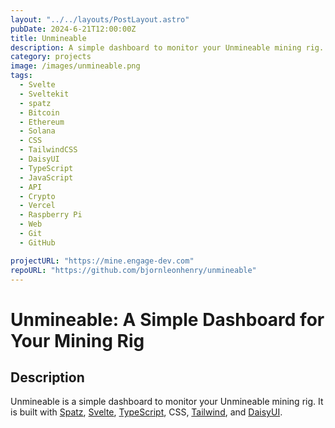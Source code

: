 ```yaml
---
layout: "../../layouts/PostLayout.astro"
pubDate: 2024-6-21T12:00:00Z
title: Unmineable
description: A simple dashboard to monitor your Unmineable mining rig.
category: projects
image: /images/unmineable.png
tags:
  - Svelte
  - Sveltekit
  - spatz
  - Bitcoin
  - Ethereum
  - Solana
  - CSS
  - TailwindCSS
  - DaisyUI
  - TypeScript
  - JavaScript
  - API
  - Crypto
  - Vercel
  - Raspberry Pi
  - Web
  - Git
  - GitHub

projectURL: "https://mine.engage-dev.com"
repoURL: "https://github.com/bjornleonhenry/unmineable"
---
```


# Unmineable: A Simple Dashboard for Your Mining Rig

## Description

Unmineable is a simple dashboard to monitor your Unmineable mining rig. It is built with [Spatz](https://github.com/bjornleonhenry/spatz), [Svelte](https://svelte.dev), [TypeScript](https://typescript.org), CSS, [Tailwind](https://tailwindcss.com), and [DaisyUI](https://daisyui.com).
